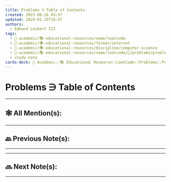 ```yaml
---
title: Problems ∋ Table of Contents
created: 2023-08-26 03:57
updated: 2024-01-25T16:47
authors:
  - Edmund Leibert III
tags:
  - 🔴-academic/📚-educational-resources/name/leetcode
  - 🔴-academic/📚-educational-resources/format/internet
  - 🔴-academic/📚-educational-resources/discipline/computer-science
  - 🔴-academic/📚-educational-resources/name/leetcode/🔖/problems/problems-∋-table-of-contents
  - study-note
cards-deck: 🔴 Academic::📚 Educational Resource::LeetCode::Problems::Problems ∋ Table of Contents
---
```


#  Problems ∋ Table of Contents

---

## 🕸️ All Mention(s): 

---

## 🔙 Previous Note(s):

---



---

## 🔜 Next Note(s):

---



